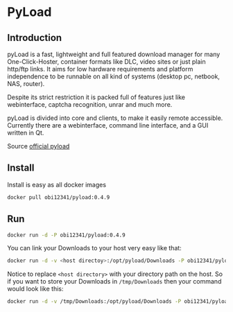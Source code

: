 PyLoad
=========

Introduction
----
pyLoad is a fast, lightweight and full featured download manager for many One-Click-Hoster, container formats like DLC, video sites or just plain http/ftp links. It aims for low hardware requirements and platform independence to be runnable on all kind of systems (desktop pc, netbook, NAS, router).

Despite its strict restriction it is packed full of features just like webinterface, captcha recognition, unrar and much more.

pyLoad is divided into core and clients, to make it easily remote accessible. Currently there are a webinterface, command line interface, and a GUI written in Qt.

Source [official pyload]

Install
----
Install is easy as all docker images
```sh
docker pull obi12341/pyload:0.4.9
```

Run
----
```sh
docker run -d -P obi12341/pyload:0.4.9
```
You can link your Downloads to your host very easy like that: 
```sh
docker run -d -v <host directoy>:/opt/pyload/Downloads -P obi12341/pyload:0.4.9
```
Notice to replace ```<host directory>``` with your directory path on the host. So if you want to store your Downloads in ```/tmp/Downloads``` then your command would look like this:
```sh
docker run -d -v /tmp/Downloads:/opt/pyload/Downloads -P obi12341/pyload:0.4.9
```



[official pyload]:http://pyload.org/
